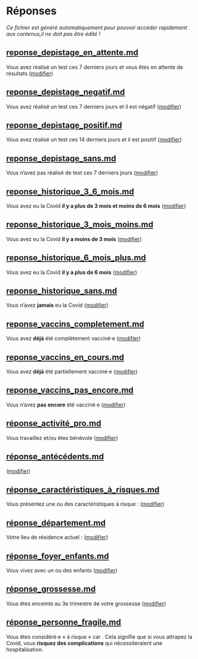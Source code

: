 
# Réponses

*Ce fichier est généré automatiquement pour pouvoir accéder rapidement aux contenus,il ne doit pas être édité !*


## [reponse_depistage_en_attente.md](reponse_depistage_en_attente.md)

Vous avez réalisé un test ces 7 derniers jours et vous êtes en attente de résultats (<a href="/depistage">modifier</a>)



## [reponse_depistage_negatif.md](reponse_depistage_negatif.md)

Vous avez réalisé un test ces 7 derniers jours et il est négatif (<a href="/depistage">modifier</a>)



## [reponse_depistage_positif.md](reponse_depistage_positif.md)

Vous avez réalisé un test ces 14 derniers jours et il est positif (<a href="/depistage">modifier</a>)



## [reponse_depistage_sans.md](reponse_depistage_sans.md)

Vous n’avez pas réalisé de test ces 7 derniers jours (<a href="/depistage">modifier</a>)



## [reponse_historique_3_6_mois.md](reponse_historique_3_6_mois.md)

Vous avez eu la Covid **il y a plus de 3 mois et moins de 6 mois** (<a href="/historique">modifier</a>)



## [reponse_historique_3_mois_moins.md](reponse_historique_3_mois_moins.md)

Vous avez eu la Covid **il y a moins de 3 mois** (<a href="/historique">modifier</a>)



## [reponse_historique_6_mois_plus.md](reponse_historique_6_mois_plus.md)

Vous avez eu la Covid **il y a plus de 6 mois** (<a href="/historique">modifier</a>)



## [reponse_historique_sans.md](reponse_historique_sans.md)

Vous n’avez **jamais** eu la Covid (<a href="/historique">modifier</a>)



## [reponse_vaccins_completement.md](reponse_vaccins_completement.md)

Vous avez **déjà** été complètement vacciné·e (<a href="/vaccins">modifier</a>)



## [reponse_vaccins_en_cours.md](reponse_vaccins_en_cours.md)

Vous avez **déjà** été partiellement vacciné·e (<a href="/vaccins">modifier</a>)



## [reponse_vaccins_pas_encore.md](reponse_vaccins_pas_encore.md)

Vous n’avez **pas encore** été vacciné·e (<a href="/vaccins">modifier</a>)



## [réponse_activité_pro.md](réponse_activité_pro.md)

Vous travaillez et/ou êtes bénévole (<a href="/situation">modifier</a>)



## [réponse_antécédents.md](réponse_antécédents.md)

<strong class="nom-antecedents"></strong> (<a href="/sante">modifier</a>)



## [réponse_caractéristiques_à_risques.md](réponse_caractéristiques_à_risques.md)

Vous présentez une ou des caractéristiques à risque : <strong class="nom-caracteristiques-a-risques"></strong> (<a href="/sante">modifier</a>)



## [réponse_département.md](réponse_département.md)

Votre lieu de résidence actuel : <strong id="nom-departement"></strong> (<a href="/situation">modifier</a>)



## [réponse_foyer_enfants.md](réponse_foyer_enfants.md)

Vous vivez avec un ou des enfants (<a href="/situation">modifier</a>)



## [réponse_grossesse.md](réponse_grossesse.md)

Vous êtes enceinte au 3e trimestre de votre grossesse (<a href="/sante">modifier</a>)


## [réponse_personne_fragile.md](réponse_personne_fragile.md)

Vous êtes considéré·e « à risque » car <span class="reponse-personne-fragile"></span>. Cela signifie que si vous attrapez la Covid, vous **risquez des complications** qui nécessiteraient une hospitalisation.

